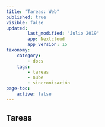 ```yaml
---
title: "Tareas: Web"
published: true
visible: false
updated:
        last_modified: "Julio 2019"
        app: Nextcloud
        app_version: 15
taxonomy:
    category:
        - docs
    tags:
        - tareas
        - nube
        - sincronización
page-toc:
    active: false
---
```


## Tareas

